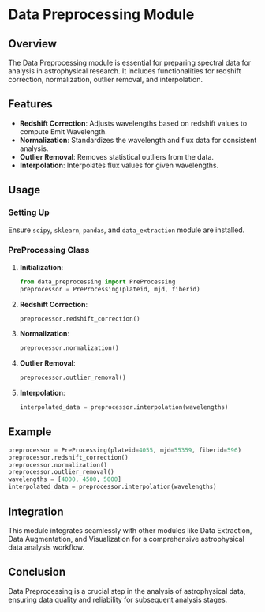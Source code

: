 
# Data Preprocessing Module

## Overview
The Data Preprocessing module is essential for preparing spectral data for analysis in astrophysical research. It includes functionalities for redshift correction, normalization, outlier removal, and interpolation.

## Features
- **Redshift Correction**: Adjusts wavelengths based on redshift values to compute Emit Wavelength.
- **Normalization**: Standardizes the wavelength and flux data for consistent analysis.
- **Outlier Removal**: Removes statistical outliers from the data.
- **Interpolation**: Interpolates flux values for given wavelengths.

## Usage

### Setting Up
Ensure `scipy`, `sklearn`, `pandas`, and `data_extraction` module are installed.

### PreProcessing Class
1. **Initialization**:
   ```python
   from data_preprocessing import PreProcessing
   preprocessor = PreProcessing(plateid, mjd, fiberid)
   ```

2. **Redshift Correction**:
   ```python
   preprocessor.redshift_correction()
   ```

3. **Normalization**:
   ```python
   preprocessor.normalization()
   ```

4. **Outlier Removal**:
   ```python
   preprocessor.outlier_removal()
   ```

5. **Interpolation**:
   ```python
   interpolated_data = preprocessor.interpolation(wavelengths)
   ```

## Example
```python
preprocessor = PreProcessing(plateid=4055, mjd=55359, fiberid=596)
preprocessor.redshift_correction()
preprocessor.normalization()
preprocessor.outlier_removal()
wavelengths = [4000, 4500, 5000]
interpolated_data = preprocessor.interpolation(wavelengths)
```

## Integration
This module integrates seamlessly with other modules like Data Extraction, Data Augmentation, and Visualization for a comprehensive astrophysical data analysis workflow.

## Conclusion
Data Preprocessing is a crucial step in the analysis of astrophysical data, ensuring data quality and reliability for subsequent analysis stages.
